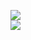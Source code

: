 [![](https://img.shields.io/badge/Made%20With-Github%20Spray-lightgrey.svg?style=for-the-badge&logo=github)](https://github.com/Annihil/github-spray#11674)  
[![](https://i.imgur.com/2DrTn0Z.gif)](https://github.com/Annihil/github-spray)
